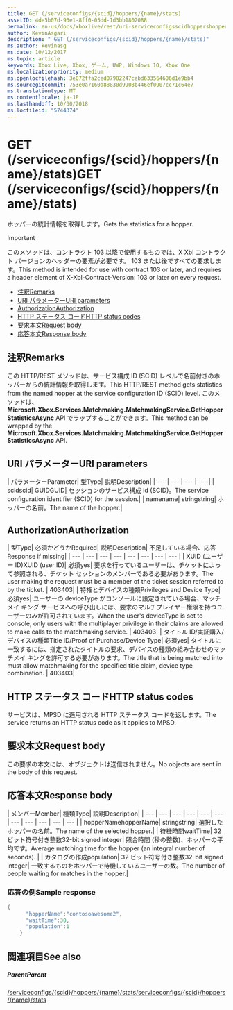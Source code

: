```yaml
---
title: GET (/serviceconfigs/{scid}/hoppers/{name}/stats)
assetID: 4de5b07d-93e1-8ff0-05dd-1d3bb1802088
permalink: en-us/docs/xboxlive/rest/uri-serviceconfigsscidhoppershoppernamestatsget.html
author: KevinAsgari
description: " GET (/serviceconfigs/{scid}/hoppers/{name}/stats)"
ms.author: kevinasg
ms.date: 10/12/2017
ms.topic: article
keywords: Xbox Live, Xbox, ゲーム, UWP, Windows 10, Xbox One
ms.localizationpriority: medium
ms.openlocfilehash: 3e072ffa2ced07982247cebd633564606d1e9bb4
ms.sourcegitcommit: 753e0a7160a88830d9908b446ef0907cc71c64e7
ms.translationtype: MT
ms.contentlocale: ja-JP
ms.lasthandoff: 10/30/2018
ms.locfileid: "5744374"
---
```

# <a name="get-serviceconfigsscidhoppersnamestats"></a><span data-ttu-id="f7df9-104">GET (/serviceconfigs/{scid}/hoppers/{name}/stats)</span><span class="sxs-lookup"><span data-stu-id="f7df9-104">GET (/serviceconfigs/{scid}/hoppers/{name}/stats)</span></span>

<span data-ttu-id="f7df9-105">ホッパーの統計情報を取得します。</span><span class="sxs-lookup"><span data-stu-id="f7df9-105">Gets the statistics for a hopper.</span></span>

> [!IMPORTANT]
> <span data-ttu-id="f7df9-106">このメソッドは、コントラクト 103 以降で使用するものでは、X Xbl コントラクト バージョンのヘッダーの要素が必要です。 103 または後ですべての要求します。</span><span class="sxs-lookup"><span data-stu-id="f7df9-106">This method is intended for use with contract 103 or later, and requires a header element of X-Xbl-Contract-Version: 103 or later on every request.</span></span>

  * [<span data-ttu-id="f7df9-107">注釈</span><span class="sxs-lookup"><span data-stu-id="f7df9-107">Remarks</span></span>](#ID4ET)
  * [<span data-ttu-id="f7df9-108">URI パラメーター</span><span class="sxs-lookup"><span data-stu-id="f7df9-108">URI parameters</span></span>](#ID4E5)
  * [<span data-ttu-id="f7df9-109">Authorization</span><span class="sxs-lookup"><span data-stu-id="f7df9-109">Authorization</span></span>](#ID4EJB)
  * [<span data-ttu-id="f7df9-110">HTTP ステータス コード</span><span class="sxs-lookup"><span data-stu-id="f7df9-110">HTTP status codes</span></span>](#ID4E3C)
  * [<span data-ttu-id="f7df9-111">要求本文</span><span class="sxs-lookup"><span data-stu-id="f7df9-111">Request body</span></span>](#ID4EFD)
  * [<span data-ttu-id="f7df9-112">応答本文</span><span class="sxs-lookup"><span data-stu-id="f7df9-112">Response body</span></span>](#ID4EQD)

<a id="ID4ET"></a>


## <a name="remarks"></a><span data-ttu-id="f7df9-113">注釈</span><span class="sxs-lookup"><span data-stu-id="f7df9-113">Remarks</span></span>
<span data-ttu-id="f7df9-114">この HTTP/REST メソッドは、サービス構成 ID (SCID) レベルで名前付きのホッパーからの統計情報を取得します。</span><span class="sxs-lookup"><span data-stu-id="f7df9-114">This HTTP/REST method gets statistics from the named hopper at the service configuration ID (SCID) level.</span></span> <span data-ttu-id="f7df9-115">このメソッドは、 **Microsoft.Xbox.Services.Matchmaking.MatchmakingService.GetHopperStatisticsAsync** API でラップすることができます。</span><span class="sxs-lookup"><span data-stu-id="f7df9-115">This method can be wrapped by the **Microsoft.Xbox.Services.Matchmaking.MatchmakingService.GetHopperStatisticsAsync** API.</span></span>  
<a id="ID4E5"></a>


## <a name="uri-parameters"></a><span data-ttu-id="f7df9-116">URI パラメーター</span><span class="sxs-lookup"><span data-stu-id="f7df9-116">URI parameters</span></span>

| <span data-ttu-id="f7df9-117">パラメーター</span><span class="sxs-lookup"><span data-stu-id="f7df9-117">Parameter</span></span>| <span data-ttu-id="f7df9-118">型</span><span class="sxs-lookup"><span data-stu-id="f7df9-118">Type</span></span>| <span data-ttu-id="f7df9-119">説明</span><span class="sxs-lookup"><span data-stu-id="f7df9-119">Description</span></span>|
| --- | --- | --- | --- |
| <span data-ttu-id="f7df9-120">scid</span><span class="sxs-lookup"><span data-stu-id="f7df9-120">scid</span></span>| <span data-ttu-id="f7df9-121">GUID</span><span class="sxs-lookup"><span data-stu-id="f7df9-121">GUID</span></span>| <span data-ttu-id="f7df9-122">セッションのサービス構成 id (SCID)。</span><span class="sxs-lookup"><span data-stu-id="f7df9-122">The service configuration identifier (SCID) for the session.</span></span>|
| <span data-ttu-id="f7df9-123">name</span><span class="sxs-lookup"><span data-stu-id="f7df9-123">name</span></span>| <span data-ttu-id="f7df9-124">string</span><span class="sxs-lookup"><span data-stu-id="f7df9-124">string</span></span>| <span data-ttu-id="f7df9-125">ホッパーの名前。</span><span class="sxs-lookup"><span data-stu-id="f7df9-125">The name of the hopper.</span></span>|

<a id="ID4EJB"></a>


## <a name="authorization"></a><span data-ttu-id="f7df9-126">Authorization</span><span class="sxs-lookup"><span data-stu-id="f7df9-126">Authorization</span></span>

| <span data-ttu-id="f7df9-127">型</span><span class="sxs-lookup"><span data-stu-id="f7df9-127">Type</span></span>| <span data-ttu-id="f7df9-128">必須かどうか</span><span class="sxs-lookup"><span data-stu-id="f7df9-128">Required</span></span>| <span data-ttu-id="f7df9-129">説明</span><span class="sxs-lookup"><span data-stu-id="f7df9-129">Description</span></span>| <span data-ttu-id="f7df9-130">不足している場合、応答</span><span class="sxs-lookup"><span data-stu-id="f7df9-130">Response if missing</span></span>|
| --- | --- | --- | --- | --- | --- | --- | --- |
| <span data-ttu-id="f7df9-131">XUID (ユーザー ID)</span><span class="sxs-lookup"><span data-stu-id="f7df9-131">XUID (user ID)</span></span>| <span data-ttu-id="f7df9-132">必須</span><span class="sxs-lookup"><span data-stu-id="f7df9-132">yes</span></span>| <span data-ttu-id="f7df9-133">要求を行っているユーザーは、チケットによって参照される、チケット セッションのメンバーである必要があります。</span><span class="sxs-lookup"><span data-stu-id="f7df9-133">The user making the request must be a member of the ticket session referred to by the ticket.</span></span> | <span data-ttu-id="f7df9-134">403</span><span class="sxs-lookup"><span data-stu-id="f7df9-134">403</span></span>|
| <span data-ttu-id="f7df9-135">特権とデバイスの種類</span><span class="sxs-lookup"><span data-stu-id="f7df9-135">Privileges and Device Type</span></span>| <span data-ttu-id="f7df9-136">必須</span><span class="sxs-lookup"><span data-stu-id="f7df9-136">yes</span></span>| <span data-ttu-id="f7df9-137">ユーザーの deviceType がコンソールに設定されている場合、マッチメイ キング サービスへの呼び出しには、要求のマルチプレイヤー権限を持つユーザーのみが許可されています。</span><span class="sxs-lookup"><span data-stu-id="f7df9-137">When the user's deviceType is set to console, only users with the multiplayer privilege in their claims are allowed to make calls to the matchmaking service.</span></span> | <span data-ttu-id="f7df9-138">403</span><span class="sxs-lookup"><span data-stu-id="f7df9-138">403</span></span>|
| <span data-ttu-id="f7df9-139">タイトル ID/実証購入/デバイスの種類</span><span class="sxs-lookup"><span data-stu-id="f7df9-139">Title ID/Proof of Purchase/Device Type</span></span>| <span data-ttu-id="f7df9-140">必須</span><span class="sxs-lookup"><span data-stu-id="f7df9-140">yes</span></span>| <span data-ttu-id="f7df9-141">タイトルに一致するには、指定されたタイトルの要求、デバイスの種類の組み合わせのマッチメイ キングを許可する必要があります。</span><span class="sxs-lookup"><span data-stu-id="f7df9-141">The title that is being matched into must allow matchmaking for the specified title claim, device type combination.</span></span> | <span data-ttu-id="f7df9-142">403</span><span class="sxs-lookup"><span data-stu-id="f7df9-142">403</span></span>|

<a id="ID4E3C"></a>


## <a name="http-status-codes"></a><span data-ttu-id="f7df9-143">HTTP ステータス コード</span><span class="sxs-lookup"><span data-stu-id="f7df9-143">HTTP status codes</span></span>
<span data-ttu-id="f7df9-144">サービスは、MPSD に適用される HTTP ステータス コードを返します。</span><span class="sxs-lookup"><span data-stu-id="f7df9-144">The service returns an HTTP status code as it applies to MPSD.</span></span>  
<a id="ID4EFD"></a>


## <a name="request-body"></a><span data-ttu-id="f7df9-145">要求本文</span><span class="sxs-lookup"><span data-stu-id="f7df9-145">Request body</span></span>

<span data-ttu-id="f7df9-146">この要求の本文には、オブジェクトは送信されません。</span><span class="sxs-lookup"><span data-stu-id="f7df9-146">No objects are sent in the body of this request.</span></span>

<a id="ID4EQD"></a>


## <a name="response-body"></a><span data-ttu-id="f7df9-147">応答本文</span><span class="sxs-lookup"><span data-stu-id="f7df9-147">Response body</span></span>

| <span data-ttu-id="f7df9-148">メンバー</span><span class="sxs-lookup"><span data-stu-id="f7df9-148">Member</span></span>| <span data-ttu-id="f7df9-149">種類</span><span class="sxs-lookup"><span data-stu-id="f7df9-149">Type</span></span>| <span data-ttu-id="f7df9-150">説明</span><span class="sxs-lookup"><span data-stu-id="f7df9-150">Description</span></span>|
| --- | --- | --- | --- | --- | --- | --- | --- | --- | --- | --- |
| <span data-ttu-id="f7df9-151">hopperName</span><span class="sxs-lookup"><span data-stu-id="f7df9-151">hopperName</span></span>| <span data-ttu-id="f7df9-152">string</span><span class="sxs-lookup"><span data-stu-id="f7df9-152">string</span></span>| <span data-ttu-id="f7df9-153">選択したホッパーの名前。</span><span class="sxs-lookup"><span data-stu-id="f7df9-153">The name of the selected hopper.</span></span>|
| <span data-ttu-id="f7df9-154">待機時間</span><span class="sxs-lookup"><span data-stu-id="f7df9-154">waitTime</span></span>| <span data-ttu-id="f7df9-155">32 ビット符号付き整数</span><span class="sxs-lookup"><span data-stu-id="f7df9-155">32-bit signed integer</span></span>| <span data-ttu-id="f7df9-156">照合時間 (秒の整数)、ホッパーの平均です。</span><span class="sxs-lookup"><span data-stu-id="f7df9-156">Average matching time for the hopper (an integral number of seconds).</span></span> |
| <span data-ttu-id="f7df9-157">カタログの作成</span><span class="sxs-lookup"><span data-stu-id="f7df9-157">population</span></span>| <span data-ttu-id="f7df9-158">32 ビット符号付き整数</span><span class="sxs-lookup"><span data-stu-id="f7df9-158">32-bit signed integer</span></span>| <span data-ttu-id="f7df9-159">一致するものをホッパーで待機しているユーザーの数。</span><span class="sxs-lookup"><span data-stu-id="f7df9-159">The number of people waiting for matches in the hopper.</span></span>|

<a id="ID4E1D"></a>


### <a name="sample-response"></a><span data-ttu-id="f7df9-160">応答の例</span><span class="sxs-lookup"><span data-stu-id="f7df9-160">Sample response</span></span>


```cpp
{
      "hopperName":"contosoawesome2",
      "waitTime":30,
      "population":1
    }


```


<a id="ID4EJE"></a>


## <a name="see-also"></a><span data-ttu-id="f7df9-161">関連項目</span><span class="sxs-lookup"><span data-stu-id="f7df9-161">See also</span></span>

<a id="ID4ELE"></a>


##### <a name="parent"></a><span data-ttu-id="f7df9-162">Parent</span><span class="sxs-lookup"><span data-stu-id="f7df9-162">Parent</span></span>  

[<span data-ttu-id="f7df9-163">/serviceconfigs/{scid}/hoppers/{name}/stats</span><span class="sxs-lookup"><span data-stu-id="f7df9-163">/serviceconfigs/{scid}/hoppers/{name}/stats</span></span>](uri-serviceconfigsscidhoppershoppernamestats.md)
